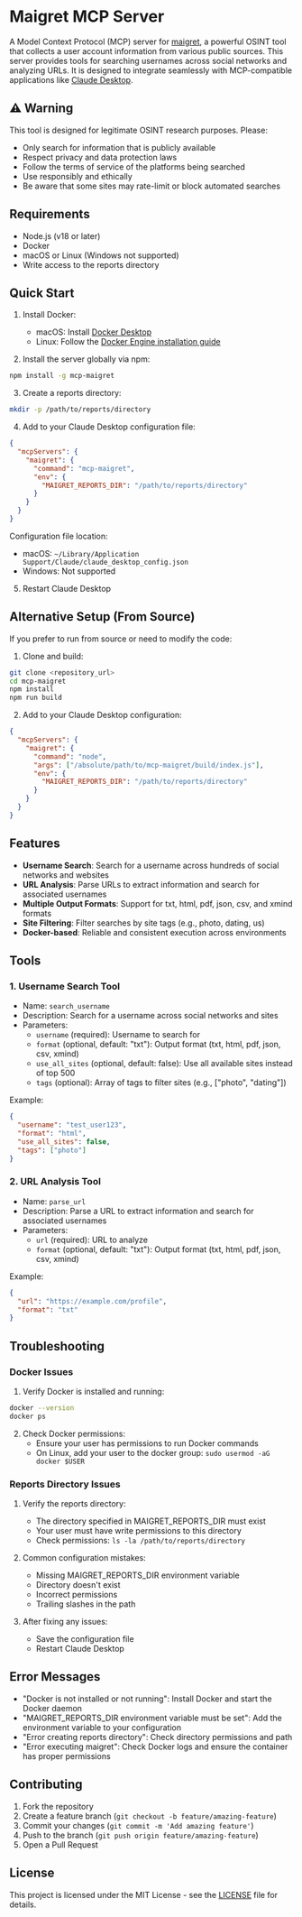 # Maigret MCP Server

A Model Context Protocol (MCP) server for [maigret](https://github.com/soxoj/maigret), a powerful OSINT tool that collects a user account information from various public sources. This server provides tools for searching usernames across social networks and analyzing URLs. It is designed to integrate seamlessly with MCP-compatible applications like [Claude Desktop](https://claude.ai).

## ⚠️ Warning

This tool is designed for legitimate OSINT research purposes. Please:
- Only search for information that is publicly available
- Respect privacy and data protection laws
- Follow the terms of service of the platforms being searched
- Use responsibly and ethically
- Be aware that some sites may rate-limit or block automated searches

## Requirements

- Node.js (v18 or later)
- Docker
- macOS or Linux (Windows not supported)
- Write access to the reports directory

## Quick Start

1. Install Docker:
   - macOS: Install [Docker Desktop](https://www.docker.com/products/docker-desktop)
   - Linux: Follow the [Docker Engine installation guide](https://docs.docker.com/engine/install/)

2. Install the server globally via npm:
```bash
npm install -g mcp-maigret
```

3. Create a reports directory:
```bash
mkdir -p /path/to/reports/directory
```

4. Add to your Claude Desktop configuration file:
```json
{
  "mcpServers": {
    "maigret": {
      "command": "mcp-maigret",
      "env": {
        "MAIGRET_REPORTS_DIR": "/path/to/reports/directory"
      }
    }
  }
}
```

Configuration file location:
- macOS: `~/Library/Application Support/Claude/claude_desktop_config.json`
- Windows: Not supported

5. Restart Claude Desktop

## Alternative Setup (From Source)

If you prefer to run from source or need to modify the code:

1. Clone and build:
```bash
git clone <repository_url>
cd mcp-maigret
npm install
npm run build
```

2. Add to your Claude Desktop configuration:
```json
{
  "mcpServers": {
    "maigret": {
      "command": "node",
      "args": ["/absolute/path/to/mcp-maigret/build/index.js"],
      "env": {
        "MAIGRET_REPORTS_DIR": "/path/to/reports/directory"
      }
    }
  }
}
```

## Features

- **Username Search**: Search for a username across hundreds of social networks and websites
- **URL Analysis**: Parse URLs to extract information and search for associated usernames
- **Multiple Output Formats**: Support for txt, html, pdf, json, csv, and xmind formats
- **Site Filtering**: Filter searches by site tags (e.g., photo, dating, us)
- **Docker-based**: Reliable and consistent execution across environments

## Tools

### 1. Username Search Tool
- Name: `search_username`
- Description: Search for a username across social networks and sites
- Parameters:
  * `username` (required): Username to search for
  * `format` (optional, default: "txt"): Output format (txt, html, pdf, json, csv, xmind)
  * `use_all_sites` (optional, default: false): Use all available sites instead of top 500
  * `tags` (optional): Array of tags to filter sites (e.g., ["photo", "dating"])

Example:
```json
{
  "username": "test_user123",
  "format": "html",
  "use_all_sites": false,
  "tags": ["photo"]
}
```

### 2. URL Analysis Tool
- Name: `parse_url`
- Description: Parse a URL to extract information and search for associated usernames
- Parameters:
  * `url` (required): URL to analyze
  * `format` (optional, default: "txt"): Output format (txt, html, pdf, json, csv, xmind)

Example:
```json
{
  "url": "https://example.com/profile",
  "format": "txt"
}
```

## Troubleshooting

### Docker Issues

1. Verify Docker is installed and running:
```bash
docker --version
docker ps
```

2. Check Docker permissions:
   - Ensure your user has permissions to run Docker commands
   - On Linux, add your user to the docker group: `sudo usermod -aG docker $USER`

### Reports Directory Issues

1. Verify the reports directory:
   - The directory specified in MAIGRET_REPORTS_DIR must exist
   - Your user must have write permissions to this directory
   - Check permissions: `ls -la /path/to/reports/directory`

2. Common configuration mistakes:
   - Missing MAIGRET_REPORTS_DIR environment variable
   - Directory doesn't exist
   - Incorrect permissions
   - Trailing slashes in the path

3. After fixing any issues:
   - Save the configuration file
   - Restart Claude Desktop

## Error Messages

- "Docker is not installed or not running": Install Docker and start the Docker daemon
- "MAIGRET_REPORTS_DIR environment variable must be set": Add the environment variable to your configuration
- "Error creating reports directory": Check directory permissions and path
- "Error executing maigret": Check Docker logs and ensure the container has proper permissions

## Contributing

1. Fork the repository
2. Create a feature branch (`git checkout -b feature/amazing-feature`)
3. Commit your changes (`git commit -m 'Add amazing feature'`)
4. Push to the branch (`git push origin feature/amazing-feature`)
5. Open a Pull Request

## License

This project is licensed under the MIT License - see the [LICENSE](LICENSE) file for details.
